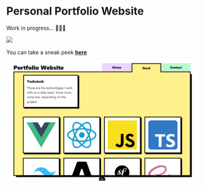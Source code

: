 # Personal Portfolio Website

Work in progress... 🚧🚧🚧

![](https://geps.dev/progress/80)

You can take a sneak peek <b>[here](https://portfolio-onebarloop.vercel.app/)<b>

![Picture of the website](screenshot.png)
